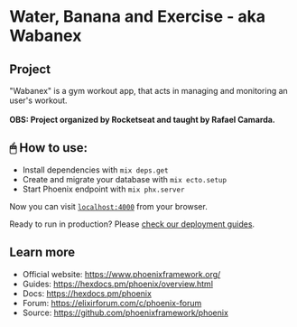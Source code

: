 # Water, Banana and Exercise - aka Wabanex

## Project
"Wabanex" is a gym workout app, that acts in managing and monitoring an user's workout. </br></br>
 <b>OBS: Project organized by Rocketseat and taught by Rafael Camarda.</b>


## 🖱 How to use:

  * Install dependencies with `mix deps.get`
  * Create and migrate your database with `mix ecto.setup`
  * Start Phoenix endpoint with `mix phx.server`

Now you can visit [`localhost:4000`](http://localhost:4000) from your browser.

Ready to run in production? Please [check our deployment guides](https://hexdocs.pm/phoenix/deployment.html).

## Learn more

  * Official website: https://www.phoenixframework.org/
  * Guides: https://hexdocs.pm/phoenix/overview.html
  * Docs: https://hexdocs.pm/phoenix
  * Forum: https://elixirforum.com/c/phoenix-forum
  * Source: https://github.com/phoenixframework/phoenix
